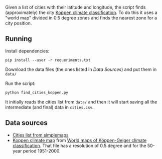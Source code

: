 Given a list of cities with their latitude and longitude, the script finds (approximately) the city [Koppen climate classification](https://en.wikipedia.org/wiki/K%C3%B6ppen_climate_classification).
To do this it uses a "world map" divided in 0.5 degree zones and finds the nearest zone for a city position.

## Running

Install dependencies:

`pip install --user -r requeriments.txt`

Download the data files (the ones listed in *Data Sources*) and put them in `data/`

Run the script:

`python find_cities_koppen.py`

It initially reads the cities list from `data/` and then it will start saving all the intermediate (and final) data in `cities.csv`.



## Data sources

* [Cities list from simplemaps](https://simplemaps.com/data/world-cities)
* [Koppen climate map](http://koeppen-geiger.vu-wien.ac.at/data/Koeppen-Geiger-ASCII.zip) from [World maps of Köppen-Geiger climate classification](http://koeppen-geiger.vu-wien.ac.at/present.htm). That file has a resolution of 0.5 degree and for the 50-year period 1951-2000.

